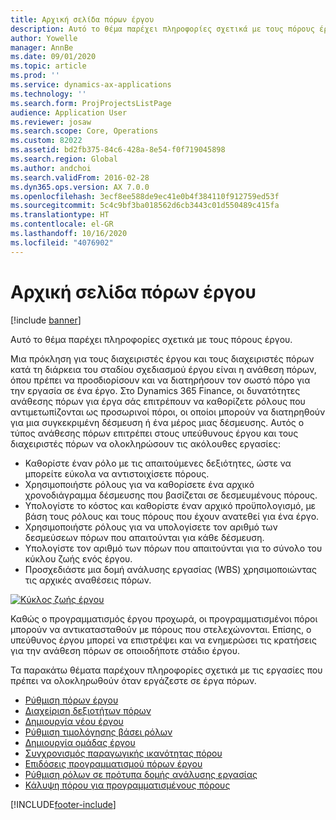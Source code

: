 ```yaml
---
title: Αρχική σελίδα πόρων έργου
description: Αυτό το θέμα παρέχει πληροφορίες σχετικά με τους πόρους έργου.
author: Yowelle
manager: AnnBe
ms.date: 09/01/2020
ms.topic: article
ms.prod: ''
ms.service: dynamics-ax-applications
ms.technology: ''
ms.search.form: ProjProjectsListPage
audience: Application User
ms.reviewer: josaw
ms.search.scope: Core, Operations
ms.custom: 82022
ms.assetid: bd2fb375-84c6-428a-8e54-f0f719045898
ms.search.region: Global
ms.author: andchoi
ms.search.validFrom: 2016-02-28
ms.dyn365.ops.version: AX 7.0.0
ms.openlocfilehash: 3ecf8ee588de9ec41e0b4f384110f912759ed53f
ms.sourcegitcommit: 5c4c9bf3ba018562d6cb3443c01d550489c415fa
ms.translationtype: HT
ms.contentlocale: el-GR
ms.lasthandoff: 10/16/2020
ms.locfileid: "4076902"
---
```

# <a name="project-resourcing-home-page"></a>Αρχική σελίδα πόρων έργου

[!include [banner](../includes/banner.md)]

Αυτό το θέμα παρέχει πληροφορίες σχετικά με τους πόρους έργου.

Μια πρόκληση για τους διαχειριστές έργου και τους διαχειριστές πόρων κατά τη διάρκεια του σταδίου σχεδιασμού έργου είναι η ανάθεση πόρων, όπου πρέπει να προσδιορίσουν και να διατηρήσουν τον σωστό πόρο για την εργασία σε ένα έργο. Στο Dynamics 365 Finance, οι δυνατότητες ανάθεσης πόρων για έργα σάς επιτρέπουν να καθορίζετε ρόλους που αντιμετωπίζονται ως προσωρινοί πόροι, οι οποίοι μπορούν να διατηρηθούν για μια συγκεκριμένη δέσμευση ή ένα μέρος μιας δέσμευσης. Αυτός ο τύπος ανάθεσης πόρων επιτρέπει στους υπεύθυνους έργου και τους διαχειριστές πόρων να ολοκληρώσουν τις ακόλουθες εργασίες:

- Καθορίστε έναν ρόλο με τις απαιτούμενες δεξιότητες, ώστε να μπορείτε εύκολα να αντιστοιχίσετε πόρους.
- Χρησιμοποιήστε ρόλους για να καθορίσετε ένα αρχικό χρονοδιάγραμμα δέσμευσης που βασίζεται σε δεσμευμένους πόρους.
- Υπολογίστε το κόστος και καθορίστε έναν αρχικό προϋπολογισμό, με βάση τους ρόλους και τους πόρους που έχουν ανατεθεί για ένα έργο.
- Χρησιμοποιήστε ρόλους για να υπολογίσετε τον αριθμό των δεσμεύσεων πόρων που απαιτούνται για κάθε δέσμευση.
- Υπολογίστε τον αριθμό των πόρων που απαιτούνται για το σύνολο του κύκλου ζωής ενός έργου.
- Προσχεδιάστε μια δομή ανάλυσης εργασίας (WBS) χρησιμοποιώντας τις αρχικές αναθέσεις πόρων.

[![Κύκλος ζωής έργου](./media/projectresourcing02-1024x812.jpg)](./media/projectresourcing02.jpg)

Καθώς ο προγραμματισμός έργου προχωρά, οι προγραμματισμένοι πόροι μπορούν να αντικατασταθούν με πόρους που στελεχώνονται. Επίσης, ο υπεύθυνος έργου μπορεί να επιστρέψει και να ενημερώσει τις κρατήσεις για την ανάθεση πόρων σε οποιοδήποτε στάδιο έργου.

Τα παρακάτω θέματα παρέχουν πληροφορίες σχετικά με τις εργασίες που πρέπει να ολοκληρωθούν όταν εργάζεστε σε έργα πόρων.

- [Ρύθμιση πόρων έργου](set-up-project-resources.md)
- [Διαχείριση δεξιοτήτων πόρων](manage-resource-competencies.md)
- [Δημιουργία νέου έργου](create-new-project.md)
- [Ρύθμιση τιμολόγησης βάσει ρόλων](set-up-role-based-pricing.md)
- [Δημιουργία ομάδας έργου](create-project-team.md)
- [Συγχρονισμός παραγωγικής ικανότητας πόρου](synchronize-resource-capacity.md)
- [Επιδόσεις προγραμματισμού πόρων έργου](project-scheduling-performance.md)
- [Ρύθμιση ρόλων σε πρότυπα δομής ανάλυσης εργασίας](set-up-roles-wbs-template.md)
- [Κάλυψη πόρου για προγραμματισμένους πόρους](resource-fulfillment-planned-resources.md)


[!INCLUDE[footer-include](../includes/footer-banner.md)]
